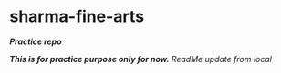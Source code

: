 # sharma-fine-arts
***Practice repo***

***This is for practice purpose only for now.***
*ReadMe update from local*
